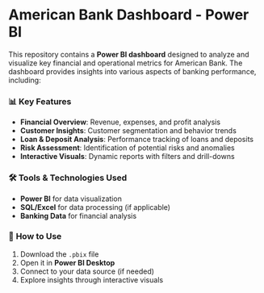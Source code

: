 # American Bank Dashboard - Power BI  

This repository contains a **Power BI dashboard** designed to analyze and visualize key financial and operational metrics for American Bank. The dashboard provides insights into various aspects of banking performance, including:  

### 📊 **Key Features**  
- **Financial Overview**: Revenue, expenses, and profit analysis  
- **Customer Insights**: Customer segmentation and behavior trends  
- **Loan & Deposit Analysis**: Performance tracking of loans and deposits  
- **Risk Assessment**: Identification of potential risks and anomalies  
- **Interactive Visuals**: Dynamic reports with filters and drill-downs  

### 🛠 **Tools & Technologies Used**  
- **Power BI** for data visualization  
- **SQL/Excel** for data processing (if applicable)  
- **Banking Data** for financial analysis  

### 🚀 **How to Use**  
1. Download the `.pbix` file  
2. Open it in **Power BI Desktop**  
3. Connect to your data source (if needed)  
4. Explore insights through interactive visuals 
